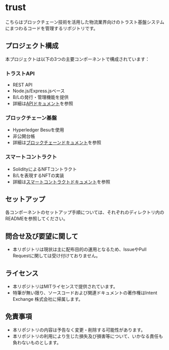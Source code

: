 # trust

こちらはブロックチェーン技術を活用した物流業界向けのトラスト基盤システムにまつわるコードを管理するリポジトリです。

## プロジェクト構成

本プロジェクトは以下の3つの主要コンポーネントで構成されています：

### トラストAPI
- REST API
- Node.js/Express.jsベース
- B/Lの発行・管理機能を提供
- 詳細は[APIドキュメント](./api/README.md)を参照

### ブロックチェーン基盤
- Hyperledger Besuを使用
- 非公開台帳
- 詳細は[ブロックチェーンドキュメント](./blockchain/README.md)を参照

### スマートコントラクト
- SolidityによるNFTコントラクト
- B/Lを表現するNFTの実装
- 詳細は[スマートコントラクトドキュメント](./smart_contract/README.md)を参照

## セットアップ

各コンポーネントのセットアップ手順については、それぞれのディレクトリ内のREADMEを参照してください。

## 問合せ及び要望に関して

- 本リポジトリは現状は主に配布目的の運用となるため、IssueやPull Requestに関しては受け付けておりません。

## ライセンス

- 本リポジトリはMITライセンスで提供されています。
- 特筆が無い限り、ソースコードおよび関連ドキュメントの著作権はIntent Exchange 株式会社に帰属します。

## 免責事項

- 本リポジトリの内容は予告なく変更・削除する可能性があります。
- 本リポジトリの利用により生じた損失及び損害等について、いかなる責任も負わないものとします。